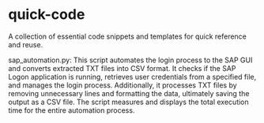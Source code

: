 # quick-code
A collection of essential code snippets and templates for quick reference and reuse.

sap_automation.py: This script automates the login process to the SAP GUI and converts extracted TXT files into CSV format. It checks if the SAP Logon application is running, retrieves user credentials from a specified file, and manages the login process. Additionally, it processes TXT files by removing unnecessary lines and formatting the data, ultimately saving the output as a CSV file. The script measures and displays the total execution time for the entire automation process.
